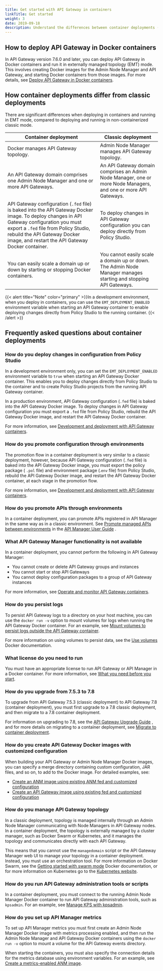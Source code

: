 ```yaml
---
title: Get started with API Gateway in containers
linkTitle: Get started
weight: 3
date: 2019-09-18
description: Understand the differences between container deployments (API Gateway 7.6.0 and later) and classic deployments (API Gateway 7.5.3 and earlier) and get answers to frequently asked questions (FAQ) about deploying API Gateway in containers.
---
```


## How to deploy API Gateway in Docker containers

In API Gateway version 7.6.0 and later, you can deploy API Gateway in Docker containers and run it in externally managed topology (EMT) mode. This involves creating Docker images for the Admin Node Manager and API Gateway, and starting Docker containers from those images. For more details, see [Deploy API Gateway in Docker containers](/docs/apim_installation/apigw_containers/containers_docker_setup).

## How container deployments differ from classic deployments

There are significant differences when deploying in containers and running in EMT mode, compared to deploying and running in non-containerized classic mode.

|Container deployment|Classic deployment|
|---------|------|
| Docker manages API Gateway topology.         | Admin Node Manager manages API Gateway topology.   |
| An API Gateway domain comprises one Admin Node Manager and one or more API Gateways.  | An API Gateway domain comprises an Admin Node Manager, one or more Node Managers, and one or more API Gateways.  |
|API Gateway configuration (`.fed` file) is baked into the API Gateway Docker image. To deploy changes in API Gateway  configuration you must export a `.fed` file from Policy Studio, rebuild the API Gateway Docker image, and restart the API Gateway Docker container.|   To deploy changes in API Gateway configuration you can deploy directly from Policy Studio. |  
|You can easily scale a domain up or down by starting or stopping Docker containers.     | You cannot easily scale a domain up or down. The Admin Node Manager manages starting and stopping API Gateways. |

{{< alert title="Note" color="primary" >}}In a development environment, when you deploy in containers, you can use the `EMT_DEPLOYMENT_ENABLED` environment variable when starting an API Gateway container to enable deploying changes directly from Policy Studio to the running container. {{< /alert >}}

## Frequently asked questions about container deployments

### How do you deploy changes in configuration from Policy Studio

In a development environment only, you can set the `EMT_DEPLOYMENT_ENABLED` environment variable to `true` when starting an API Gateway Docker container. This enables you to deploy changes directly from Policy Studio to the container and to create Policy Studio projects from the running API Gateway container.

In a production environment, API Gateway configuration (`.fed` file) is baked into the API Gateway Docker image. To deploy changes in API Gateway configuration you must export a `.fed` file from Policy Studio, rebuild the API Gateway Docker image, and restart the API Gateway Docker container.

For more information, see [Development and deployment with API Gateway containers](/docs/apim_installation/apigw_containers/container_development).

### How do you promote configuration through environments

The promotion flow in a container deployment is very similar to a classic deployment, however, because API Gateway configuration (`.fed` file) is baked into the API Gateway Docker image, you must export the policy package ( `.pol` file) and environment package (.`env` file) from Policy Studio, rebuild the API Gateway Docker image, and restart the API Gateway Docker container, at each stage in the promotion flow.

For more information, see [Development and deployment with API Gateway containers](/docs/apim_installation/apigw_containers/container_development).

### How do you promote APIs through environments

In a container deployment, you can promote APIs registered in API Manager in the same way as in a classic environment. See
[Promote managed APIs between environments](/csh?context=1027&product=prod-api-manager-77)
in the
[API Manager User Guide](/bundle/APIManager_77_APIMgmtGuide_allOS_en_HTML5/)
.

### What API Gateway Manager functionality is not available

In a container deployment, you cannot perform the following in API Gateway Manager:

* You cannot create or delete API Gateway groups and instances
* You cannot start or stop API Gateways
* You cannot deploy configuration packages to a group of API Gateway instances

For more information, see [Operate and monitor API Gateway containers](/docs/apim_installation/apigw_containers/container_operations).

### How do you persist logs

To persist API Gateway logs to a directory on your host machine, you can use the `docker run -v` option to mount volumes for logs when running the API Gateway Docker container. For an example, see [Mount volumes to persist logs outside the API Gateway container](/docs/apim_installation/apigw_containers/containers_docker_setup/docker_script_gwstart#Mount).

For more information on using volumes to persist data, see the [Use volumes](https://docs.docker.com/storage/volumes/) Docker documentation.

### What license do you need to run

You must have an appropriate license to run API Gateway or API Manager in a Docker container. For more information, see [What you need before you start](/docs/apim_installation/apigw_containers/containers_docker_setup/docker_scripts_prereqs).

### How do you upgrade from 7.5.3 to 7.8

To upgrade from API Gateway 7.5.3 (classic deployment) to API Gateway 7.8 (container deployment), you must first upgrade to a 7.8 classic deployment, and then migrate to a 7.8 container deployment.

For information on upgrading to 7.8, see the
[API Gateway Upgrade Guide](/bundle/APIGateway_77_UpgradeGuide_allOS_en_HTML5)
, and for more details on migrating to a container deployment, see [Migrate to container deployment](/docs/apim_installation/apigw_containers/container_migration).

### How do you create API Gateway Docker images with customized configuration

When building your API Gateway or Admin Node Manager Docker images, you can specify a merge directory containing custom configuration, JAR files, and so on, to add to the Docker image. For detailed examples, see:

* [Create an ANM image using existing ANM fed and customized configuration](/docs/apim_installation/apigw_containers/containers_docker_setup/docker_script_anmimage#Create6)
* [Create an API Gateway image using existing fed and customized configuration](/docs/apim_installation/apigw_containers/containers_docker_setup/docker_script_gwimage#Create6)

### How do you manage API Gateway topology

In a classic deployment, topology is managed internally through an Admin Node Manager communicating with Node Managers in API Gateway nodes. In a container deployment, the topology is externally managed by a cluster manager, such as Docker Swarm or Kubernetes, and it manages the topology and communicates directly with each API Gateway.

This means that you cannot use the `managedomain` script or the API Gateway Manager web UI to manage your topology in a container deployment. Instead, you must use an orchestration tool. For more information on Docker Swarm, see the [Getting started with swarm mode](https://docs.docker.com/engine/swarm/swarm-tutorial/) Docker documentation, or for more information on Kubernetes go to the [Kubernetes website](https://kubernetes.io/).

### How do you run API Gateway administration tools or scripts

In a container deployment, you must connect to the running Admin Node Manager Docker container to run API Gateway administration tools, such as `kpsadmin`. For an example, see [Manage KPS with kpsadmin](/docs/apim_installation/apigw_containers/container_troubleshoot#Manage).

### How do you set up API Manager metrics

To set up API Manager metrics you must first create an Admin Node Manager Docker image with metrics processing enabled, and then run the Admin Node Manager and API Gateway Docker containers using the `docker run -v` option to mount a volume for the API Gateway events directory.

When starting the containers, you must also specify the connection details for the metrics database using environment variables. For an example, see [Create a metrics-enabled ANM image](/docs/apim_installation/apigw_containers/containers_docker_setup/docker_script_anmimage#Create9).
